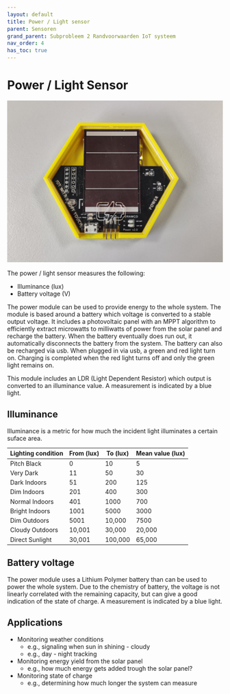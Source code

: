 ```yaml
---
layout: default
title: Power / Light sensor
parent: Sensoren
grand_parent: Subprobleem 2 Randvoorwaarden IoT systeem
nav_order: 4
has_toc: true
---
```


# Power / Light Sensor

![](../assets/images/power-sensor.jpg)

The power / light sensor measures the following:
- Illuminance (lux)
- Battery voltage (V)

The power module can be used to provide energy to the whole system. 
The module is based around a battery which voltage is converted to a stable output voltage.
It includes a photovoltaic panel with an MPPT algorithm to efficiently extract microwatts to milliwatts of power from the solar panel and recharge the battery.
When the battery eventually does run out, it automatically disconnects the battery from the system. The battery can also be recharged via usb. When plugged in via usb, a green and red light turn on. Charging is completed when the red light turns off and only the green light remains on.

This module includes an LDR (Light Dependent Resistor) which output is converted to an illuminance value. A measurement is indicated by a blue light.



## Illuminance

Illuminance is a metric for how much the incident light illuminates a certain suface area. 

| Lighting condition | From (lux) | To (lux) | Mean value (lux) |
|--------------------|------------|----------|------------------|
| Pitch Black        | 0          | 10       | 5                |
| Very Dark          | 11         | 50       | 30               |
| Dark Indoors       | 51         | 200      | 125              |
| Dim Indoors        | 201        | 400      | 300              |
| Normal Indoors     | 401        | 1000     | 700              |
| Bright Indoors     | 1001       | 5000     | 3000             |
| Dim Outdoors       | 5001       | 10,000   | 7500             |
| Cloudy Outdoors    | 10,001     | 30,000   | 20,000           |
| Direct Sunlight    | 30,001     | 100,000  | 65,000           |

## Battery voltage

The power module uses a Lithium Polymer battery than can be used to power the whole system. Due to the chemistry of battery, the voltage is not linearly correlated with the remaining capacity, but can give a good indication of the state of charge. A measurement is indicated by a blue light.



## Applications
- Monitoring weather conditions
	* e.g., signaling when sun in shining - cloudy
	* e.g., day - night tracking
- Monitoring energy yield from the solar panel
	* e.g., how much energy gets added trough the solar panel?
- Monitoring state of charge
	* e.g., determining how much longer the system can measure
